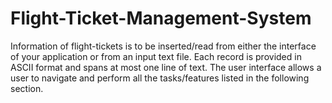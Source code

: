 # Flight-Ticket-Management-System
Information of flight-tickets is to be inserted/read from either the interface of your application or from an input text file. Each record is provided in ASCII format and spans at most one line of text. The user interface allows a user to navigate and perform all the tasks/features listed in the following section.
